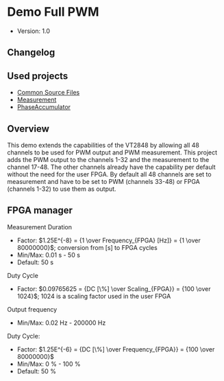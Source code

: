 # Demo Full PWM

- Version: 1.0

## Changelog



## Used projects

- [Common Source Files](../../Projects/CommonSourceFiles/)
- [Measurement](../../Projects/Measurement/)
- [PhaseAccumulator](../../Projects/PhaseAccumulator/)

## Overview

This demo extends the capabilities of the VT2848 by allowing all 48 channels to be used for PWM output and PWM measurement. 
This project adds the PWM output to the channels 1-32 and the measurement to the channel 17-48. The other channels already have the capability per default without the need for the user FPGA.
By default all 48 channels are set to measurement and have to be set to PWM (channels 33-48) or FPGA (channels 1-32) to use them as output.

## FPGA manager

Measurement Duration

- Factor: $`1.25E^{-8} = {1 \over Frequency_{FPGA} [Hz]} = {1 \over 80000000}`$; conversion from [s] to FPGA cycles
- Min/Max: 0.01 s - 50 s
- Default: 50 s

Duty Cycle

- Factor: $`0.09765625 = {DC [\%] \over Scaling_{FPGA}} = {100 \over 1024}`$; 1024 is a scaling factor used in the user FPGA

Output frequency

- Min/Max: 0.02 Hz - 200000 Hz

Duty Cycle:

- Factor: $`1.25E^{-6} = {DC [\%] \over Frequency_{FPGA}} = {100 \over 80000000}`$
- Min/Max: 0 % - 100 %
- Default: 50 %